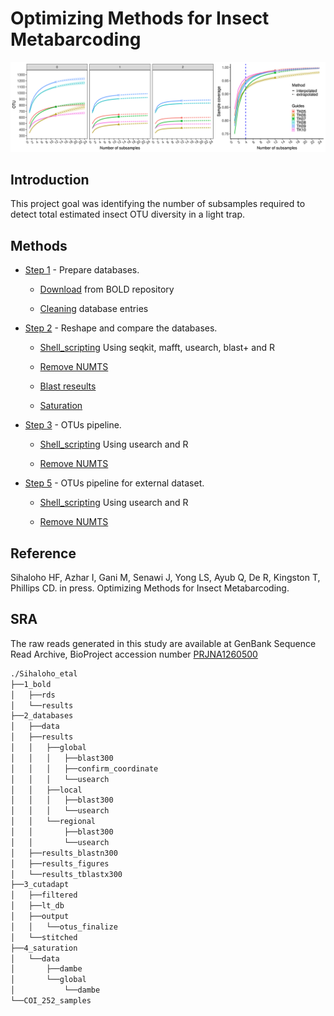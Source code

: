 # Optimizing Methods for Insect Metabarcoding

![](./docs/Figure_4.png)




## Introduction
This project goal was identifying the number of subsamples required to detect total estimated insect OTU diversity in a light trap.

## Methods
* [Step 1](https://mhenso.github.io/public/docs/db5.nb.html) - Prepare databases.
  
  * [Download](https://mhenso.github.io/public/docs/db5.nb.html) from BOLD repository
  
  * [Cleaning](https://mhenso.github.io/public/docs/db5.nb.html) database entries
    

* [Step 2](https://mhenso.github.io/public/docs/db5.nb.html) - Reshape and compare the databases.
  
  * [Shell_scripting](https://github.com/mhenso/insect_metabarcoding/blob/main/2_databases/2_databases_revised.sh) Using seqkit, mafft, usearch, blast+ and R
    
  * [Remove NUMTS](https://github.com/mhenso/insect_metabarcoding/blob/main/2_databases/2_databases_revised.sh)
 
  * [Blast reseults](https://github.com/mhenso/insect_metabarcoding/blob/main/2_databases/2_databases_revised.sh)
 
  * [Saturation](https://github.com/mhenso/insect_metabarcoding/blob/main/2_databases/2_databases_revised.sh)
  

* [Step 3](https://mhenso.github.io/public/docs/db5.nb.html) - OTUs pipeline.

  * [Shell_scripting](https://github.com/mhenso/insect_metabarcoding/blob/main/2_databases/2_databases_revised.sh) Using usearch and R
 
  * [Remove NUMTS](https://github.com/mhenso/insect_metabarcoding/blob/main/2_databases/2_databases_revised.sh)


* [Step 5](https://mhenso.github.io/public/docs/db5.nb.html) - OTUs pipeline for external dataset.

  * [Shell_scripting](https://github.com/mhenso/insect_metabarcoding/blob/main/2_databases/2_databases_revised.sh) Using usearch and R
 
  * [Remove NUMTS](https://github.com/mhenso/insect_metabarcoding/blob/main/2_databases/2_databases_revised.sh)


## Reference
Sihaloho HF, Azhar I, Gani M, Senawi J, Yong LS, Ayub Q, De R, Kingston T, Phillips CD. in press. Optimizing Methods for Insect Metabarcoding. 

## SRA
The raw reads generated in this study are available at GenBank Sequence Read Archive, BioProject accession number [PRJNA1260500](http://www.ncbi.nlm.nih.gov/bioproject/1260500)

```bash
./Sihaloho_etal
├──1_bold
│   ├──rds
│   └──results
├──2_databases
│   ├──data
│   ├──results
│   │   ├──global
│   │   │   ├──blast300
│   │   │   ├──confirm_coordinate
│   │   │   └──usearch
│   │   ├──local
│   │   │   ├──blast300
│   │   │   └──usearch
│   │   └──regional
│   │       ├──blast300
│   │       └──usearch
│   ├──results_blastn300
│   ├──results_figures
│   └──results_tblastx300
├──3_cutadapt
│   ├──filtered
│   ├──lt_db
│   ├──output
│   │   └──otus_finalize
│   └──stitched
├──4_saturation
│   └──data
│       ├──dambe
│       └──global
│           └──dambe
└──COI_252_samples
```




